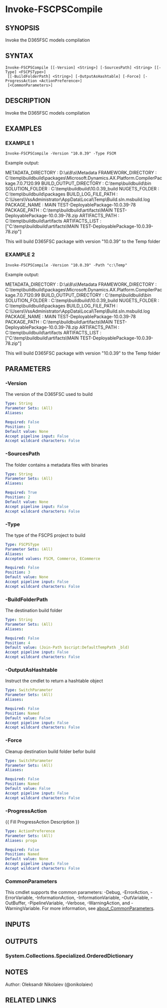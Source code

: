 ﻿---
external help file: fscps.tools-help.xml
Module Name: fscps.tools
online version:
schema: 2.0.0
---

# Invoke-FSCPSCompile

## SYNOPSIS
Invoke the D365FSC models compilation

## SYNTAX

```
Invoke-FSCPSCompile [[-Version] <String>] [-SourcesPath] <String> [[-Type] <FSCPSType>]
 [[-BuildFolderPath] <String>] [-OutputAsHashtable] [-Force] [-ProgressAction <ActionPreference>]
 [<CommonParameters>]
```

## DESCRIPTION
Invoke the D365FSC models compilation

## EXAMPLES

### EXAMPLE 1
```
Invoke-FSCPSCompile -Version "10.0.39" -Type FSCM
```

Example output:

METADATA_DIRECTORY  : D:\a\8\s\Metadata
FRAMEWORK_DIRECTORY : C:\temp\buildbuild\packages\Microsoft.Dynamics.AX.Platform.CompilerPackage.7.0.7120.99
BUILD_OUTPUT_DIRECTORY    : C:\temp\buildbuild\bin
SOLUTION_FOLDER   : C:\temp\buildbuild\10.0.39_build
NUGETS_FOLDER    : C:\temp\buildbuild\packages
BUILD_LOG_FILE_PATH     : C:\Users\VssAdministrator\AppData\Local\Temp\Build.sln.msbuild.log
PACKAGE_NAME         : MAIN TEST-DeployablePackage-10.0.39-78
PACKAGE_PATH         : C:\temp\buildbuild\artifacts\MAIN TEST-DeployablePackage-10.0.39-78.zip
ARTIFACTS_PATH       : C:\temp\buildbuild\artifacts
ARTIFACTS_LIST       : \["C:\temp\buildbuild\artifacts\MAIN TEST-DeployablePackage-10.0.39-78.zip"\]

This will build D365FSC package with version "10.0.39" to the Temp folder

### EXAMPLE 2
```
Invoke-FSCPSCompile -Version "10.0.39" -Path "c:\Temp"
```

Example output:

METADATA_DIRECTORY  : D:\a\8\s\Metadata
FRAMEWORK_DIRECTORY : C:\temp\buildbuild\packages\Microsoft.Dynamics.AX.Platform.CompilerPackage.7.0.7120.99
BUILD_OUTPUT_DIRECTORY    : C:\temp\buildbuild\bin
SOLUTION_FOLDER   : C:\temp\buildbuild\10.0.39_build
NUGETS_FOLDER    : C:\temp\buildbuild\packages
BUILD_LOG_FILE_PATH     : C:\Users\VssAdministrator\AppData\Local\Temp\Build.sln.msbuild.log
PACKAGE_NAME         : MAIN TEST-DeployablePackage-10.0.39-78
PACKAGE_PATH         : C:\temp\buildbuild\artifacts\MAIN TEST-DeployablePackage-10.0.39-78.zip
ARTIFACTS_PATH       : C:\temp\buildbuild\artifacts
ARTIFACTS_LIST       : \["C:\temp\buildbuild\artifacts\MAIN TEST-DeployablePackage-10.0.39-78.zip"\]

This will build D365FSC package with version "10.0.39" to the Temp folder

## PARAMETERS

### -Version
The version of the D365FSC used to build

```yaml
Type: String
Parameter Sets: (All)
Aliases:

Required: False
Position: 1
Default value: None
Accept pipeline input: False
Accept wildcard characters: False
```

### -SourcesPath
The folder contains a metadata files with binaries

```yaml
Type: String
Parameter Sets: (All)
Aliases:

Required: True
Position: 2
Default value: None
Accept pipeline input: False
Accept wildcard characters: False
```

### -Type
The type of the FSCPS project to build

```yaml
Type: FSCPSType
Parameter Sets: (All)
Aliases:
Accepted values: FSCM, Commerce, ECommerce

Required: False
Position: 3
Default value: None
Accept pipeline input: False
Accept wildcard characters: False
```

### -BuildFolderPath
The destination build folder

```yaml
Type: String
Parameter Sets: (All)
Aliases:

Required: False
Position: 4
Default value: (Join-Path $script:DefaultTempPath _bld)
Accept pipeline input: False
Accept wildcard characters: False
```

### -OutputAsHashtable
Instruct the cmdlet to return a hashtable object

```yaml
Type: SwitchParameter
Parameter Sets: (All)
Aliases:

Required: False
Position: Named
Default value: False
Accept pipeline input: False
Accept wildcard characters: False
```

### -Force
Cleanup destination build folder befor build

```yaml
Type: SwitchParameter
Parameter Sets: (All)
Aliases:

Required: False
Position: Named
Default value: False
Accept pipeline input: False
Accept wildcard characters: False
```

### -ProgressAction
{{ Fill ProgressAction Description }}

```yaml
Type: ActionPreference
Parameter Sets: (All)
Aliases: proga

Required: False
Position: Named
Default value: None
Accept pipeline input: False
Accept wildcard characters: False
```

### CommonParameters
This cmdlet supports the common parameters: -Debug, -ErrorAction, -ErrorVariable, -InformationAction, -InformationVariable, -OutVariable, -OutBuffer, -PipelineVariable, -Verbose, -WarningAction, and -WarningVariable. For more information, see [about_CommonParameters](http://go.microsoft.com/fwlink/?LinkID=113216).

## INPUTS

## OUTPUTS

### System.Collections.Specialized.OrderedDictionary
## NOTES
Author: Oleksandr Nikolaiev (@onikolaiev)

## RELATED LINKS
